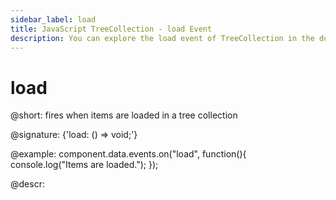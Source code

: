 ```yaml
---
sidebar_label: load
title: JavaScript TreeCollection - load Event 
description: You can explore the load event of TreeCollection in the documentation of the DHTMLX JavaScript UI library. Browse developer guides and API reference, try out code examples and live demos, and download a free 30-day evaluation version of DHTMLX Suite.
---
```


# load

@short: fires when items are loaded in a tree collection

@signature: {'load: () => void;'}

@example:
component.data.events.on("load", function(){
    console.log("Items are loaded.");
});

@descr:
